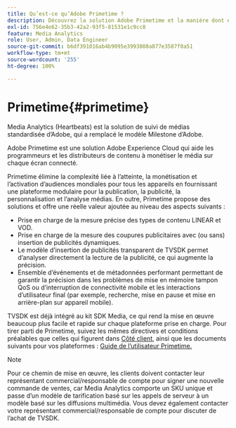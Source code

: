 ```yaml
---
title: Qu’est-ce qu’Adobe Primetime ?
description: Découvrez la solution Adobe Primetime et la manière dont elle contribue à la monétisation des médias en flux continu.
exl-id: 756e4e62-35b3-42a2-93f5-81531e1c9cc8
feature: Media Analytics
role: User, Admin, Data Engineer
source-git-commit: b6df391016ab4b9095e3993808a877e3587f0a51
workflow-type: tm+mt
source-wordcount: '255'
ht-degree: 100%

---
```


# Primetime{#primetime}

Media Analytics (Heartbeats) est la solution de suivi de médias standardisée d’Adobe, qui a remplacé le modèle Milestone d’Adobe.

Adobe Primetime est une solution Adobe Experience Cloud qui aide les programmeurs et les distributeurs de contenu à monétiser le média sur chaque écran connecté.

Primetime élimine la complexité liée à l’atteinte, la monétisation et l’activation d’audiences mondiales pour tous les appareils en fournissant une plateforme modulaire pour la publication, la publicité, la personnalisation et l’analyse médias. En outre, Primetime propose des solutions et offre une réelle valeur ajoutée au niveau des aspects suivants :

* Prise en charge de la mesure précise des types de contenu LINEAR et VOD.
* Prise en charge de la mesure des coupures publicitaires avec (ou sans) insertion de publicités dynamiques.
* Le modèle d’insertion de publicités transparent de TVSDK permet d’analyser directement la lecture de la publicité, ce qui augmente la précision.
* Ensemble d’événements et de métadonnées performant permettant de garantir la précision dans les problèmes de mise en mémoire tampon QoS ou d’interruption de connectivité mobile et les interactions d’utilisateur final (par exemple, recherche, mise en pause et mise en arrière-plan sur appareil mobile).
<!--
* Integrated support for Nielsen DTVR (linear) with ID3 metadata and DCR with CMS metadata.
-->

TVSDK est déjà intégré au kit SDK Media, ce qui rend la mise en œuvre beaucoup plus facile et rapide sur chaque plateforme prise en charge. <!--Primetime also supports the partnership with Nielsen.--> Pour tirer parti de Primetime, suivez les mêmes directives et conditions préalables que celles qui figurent dans [Côté client](/help/intro-to-ava/implementation-paths/client-side-path.md), ainsi que les documents suivants pour vos plateformes : [Guide de l’utilisateur Primetime.](https://helpx.adobe.com/fr/support/primetime.html)

>[!NOTE]
>
>Pour ce chemin de mise en œuvre, les clients doivent contacter leur représentant commercial/responsable de compte pour signer une nouvelle commande de ventes, car Media Analytics comporte un SKU unique et passe d’un modèle de tarification basé sur les appels de serveur à un modèle basé sur les diffusions multimédia. Vous devez également contacter votre représentant commercial/responsable de compte pour discuter de l’achat de TVSDK.
